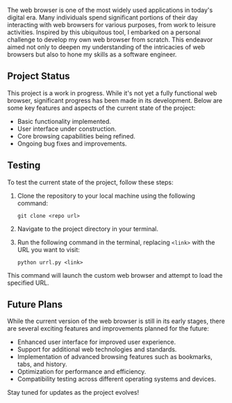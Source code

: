 
The web browser is one of the most widely used applications in today's digital era. Many individuals spend significant portions of their day interacting with web browsers for various purposes, from work to leisure activities. Inspired by this ubiquitous tool, I embarked on a personal challenge to develop my own web browser from scratch. This endeavor aimed not only to deepen my understanding of the intricacies of web browsers but also to hone my skills as a software engineer.

## Project Status

This project is a work in progress. While it's not yet a fully functional web browser, significant progress has been made in its development. Below are some key features and aspects of the current state of the project:

- Basic functionality implemented.
- User interface under construction.
- Core browsing capabilities being refined.
- Ongoing bug fixes and improvements.

## Testing

To test the current state of the project, follow these steps:

1. Clone the repository to your local machine using the following command:
   
   ```
   git clone <repo url>
   ```

2. Navigate to the project directory in your terminal.

3. Run the following command in the terminal, replacing `<link>` with the URL you want to visit:

   ```
   python urrl.py <link>
   ```

This command will launch the custom web browser and attempt to load the specified URL.

## Future Plans

While the current version of the web browser is still in its early stages, there are several exciting features and improvements planned for the future:

- Enhanced user interface for improved user experience.
- Support for additional web technologies and standards.
- Implementation of advanced browsing features such as bookmarks, tabs, and history.
- Optimization for performance and efficiency.
- Compatibility testing across different operating systems and devices.

Stay tuned for updates as the project evolves!